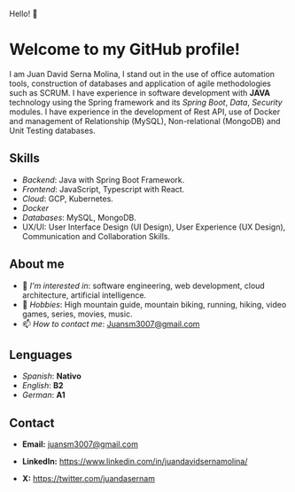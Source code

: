 Hello! 👋
# Welcome to my GitHub profile!


I am Juan David Serna Molina, I stand out in the use of office automation tools, construction of databases and application of agile methodologies such as SCRUM. I have experience in software development with **JAVA** technology using the Spring framework and its *Spring Boot*, *Data*, *Security* modules. I have experience in the development of Rest API, use of Docker and management of Relationship (MySQL), Non-relational (MongoDB) and Unit Testing databases.


## Skills
- *Backend*: Java with Spring Boot Framework.
- *Frontend*: JavaScript, Typescript with React.
- *Cloud*: GCP, Kubernetes.
- *Docker*
- *Databases*: MySQL, MongoDB.
- UX/UI: User Interface Design (UI Design), User Experience (UX Design), Communication and Collaboration Skills.

## About me


- 💬 *I'm interested in*: software engineering, web development, cloud architecture, artificial intelligence.
- 🧭 *Hobbies*: High mountain guide, mountain biking, running, hiking, video games, series, movies, music.
- 📫 *How to contact me*: Juansm3007@gmail.com

## Lenguages
- *Spanish*: **Nativo**
- *English*: **B2**
- *German*: **A1**
  
## Contact

- **Email:** juansm3007@gmail.com
* **LinkedIn:** https://www.linkedin.com/in/juandavidsernamolina/
- **X:** https://twitter.com/juandasernam 
